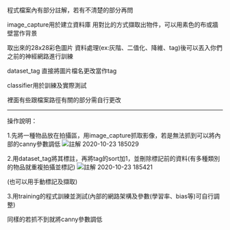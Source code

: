 程式檔案內有部分註解，若有不清楚的部分再問


image_capture用於建立資料庫   用對比的方式擷取出物件，可以用素色的布或牆壁當作背景


取出來的28x28彩色圖片 資料處理(ex:灰階、二值化、降維、tag)後可以丟入你們之前的神經網路進行訓練


dataset_tag 直接將圖片檔名更改當作tag


classifier用於訓練及實際測試


裡面有些跟檔案路徑有關的部分需自行更改


---------------------------------------------------------------------------------------------


操作說明：


1.先將一種物品放在拍攝區，用image_capture抓取影像，若是無法抓到可以將內部的canny參數調低
![註解 2020-10-23 185029](https://user-images.githubusercontent.com/72076184/96995363-a9845d80-1560-11eb-82f0-1b11d018cf51.png)

2.用dataset_tag將其標註，再將tag的sort加1，並刪除標記前的資料(有多種類別的物品就重複拍攝並標記)
![註解 2020-10-23 185421](https://user-images.githubusercontent.com/72076184/96995708-30d1d100-1561-11eb-8f0a-0a28dea800fb.png)

(也可以用手動標記及擷取)


3.用training的程式訓練並測試(內部的網路架構及參數(學習率、bias等)可自行調整)

同樣的若抓不到就將canny參數調低
